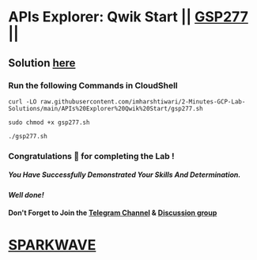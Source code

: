 # APIs Explorer: Qwik Start || [GSP277](https://www.cloudskillsboost.google/focuses/2457?parent=catalog) ||

## Solution [here](https://youtu.be/4kJytzborPk)

### Run the following Commands in CloudShell

```
curl -LO raw.githubusercontent.com/imharshtiwari/2-Minutes-GCP-Lab-Solutions/main/APIs%20Explorer%20Qwik%20Start/gsp277.sh

sudo chmod +x gsp277.sh

./gsp277.sh
```

### Congratulations 🎉 for completing the Lab !

##### *You Have Successfully Demonstrated Your Skills And Determination.*

#### *Well done!*

#### Don't Forget to Join the [Telegram Channel](https://t.me/sparkwave.01) & [Discussion group](https://t.me/sparkwave.01chats)

# [SPARKWAVE](https://www.youtube.com/@sparkwave.01)
